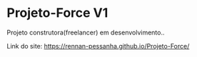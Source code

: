# Projeto-Force V1
 Projeto construtora(freelancer) em desenvolvimento..
 
 Link do site: https://rennan-pessanha.github.io/Projeto-Force/
